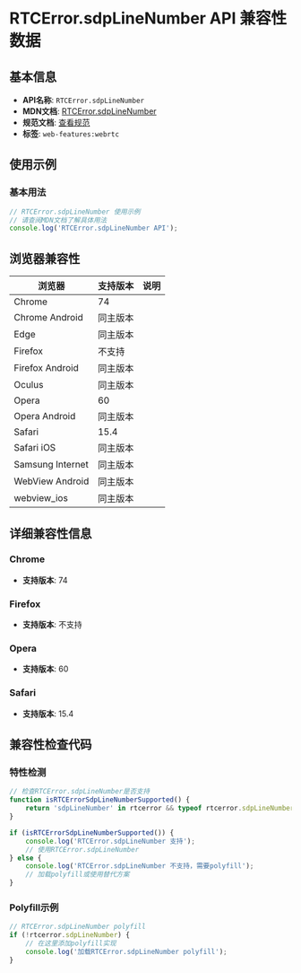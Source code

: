 # RTCError.sdpLineNumber API 兼容性数据

## 基本信息

- **API名称**: `RTCError.sdpLineNumber`
- **MDN文档**: [RTCError.sdpLineNumber](https://developer.mozilla.org/docs/Web/API/RTCError/sdpLineNumber)
- **规范文档**: [查看规范](https://w3c.github.io/webrtc-pc/#dom-rtcerror-sdplinenumber)
- **标签**: `web-features:webrtc`

## 使用示例

### 基本用法

```javascript
// RTCError.sdpLineNumber 使用示例
// 请查阅MDN文档了解具体用法
console.log('RTCError.sdpLineNumber API');
```

## 浏览器兼容性

| 浏览器 | 支持版本 | 说明 |
|--------|----------|------|
| Chrome | 74 |  |
| Chrome Android | 同主版本 |  |
| Edge | 同主版本 |  |
| Firefox | 不支持 |  |
| Firefox Android | 同主版本 |  |
| Oculus | 同主版本 |  |
| Opera | 60 |  |
| Opera Android | 同主版本 |  |
| Safari | 15.4 |  |
| Safari iOS | 同主版本 |  |
| Samsung Internet | 同主版本 |  |
| WebView Android | 同主版本 |  |
| webview_ios | 同主版本 |  |

## 详细兼容性信息

### Chrome

- **支持版本**: 74

### Firefox

- **支持版本**: 不支持

### Opera

- **支持版本**: 60

### Safari

- **支持版本**: 15.4

## 兼容性检查代码

### 特性检测

```javascript
// 检查RTCError.sdpLineNumber是否支持
function isRTCErrorSdpLineNumberSupported() {
    return 'sdpLineNumber' in rtcerror && typeof rtcerror.sdpLineNumber === 'function';
}

if (isRTCErrorSdpLineNumberSupported()) {
    console.log('RTCError.sdpLineNumber 支持');
    // 使用RTCError.sdpLineNumber
} else {
    console.log('RTCError.sdpLineNumber 不支持，需要polyfill');
    // 加载polyfill或使用替代方案
}
```

### Polyfill示例

```javascript
// RTCError.sdpLineNumber polyfill
if (!rtcerror.sdpLineNumber) {
    // 在这里添加polyfill实现
    console.log('加载RTCError.sdpLineNumber polyfill');
}
```

